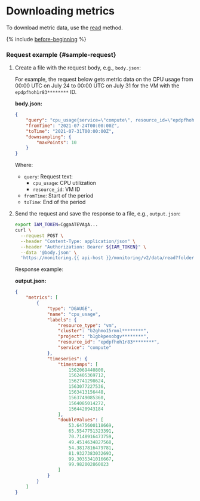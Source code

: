 # Downloading metrics

To download metric data, use the [read](../../api-ref/MetricsData/read.md) method.

{% include [before-beginning](../../../_includes/monitoring/before-beginning.md) %}

### Request example {#sample-request}

1. Create a file with the request body, e.g., `body.json`:
    
    For example, the request below gets metric data on the CPU usage from 00:00 UTC on July 24 to 00:00 UTC on July 31 for the VM with the `epdpfhoh1r83********` ID.

    **body.json:**
    ```json
    {
        "query": "cpu_usage{service=\"compute\", resource_id=\"epdpfhoh1r83********\"}",
        "fromTime": "2021-07-24T00:00:00Z",
        "toTime": "2021-07-31T00:00:00Z",
        "downsampling": {
            "maxPoints": 10
        }
    }
    ```

    Where:

    * `query`: Request text:
      * `cpu_usage`: CPU utilization
      * `resource_id`: VM ID
    * `fromTime`: Start of the period
    * `toTime`: End of the period


1. Send the request and save the response to a file, e.g., `output.json`:

    ```bash
    export IAM_TOKEN=CggaATEVAgA...
    curl \
      --request POST \
      --header "Content-Type: application/json" \
      --header "Authorization: Bearer ${IAM_TOKEN}" \
      --data '@body.json' \
      'https://monitoring.{{ api-host }}/monitoring/v2/data/read?folderId=b2ghmo15rmnl********' > output.json
    ```

    Response example:

    **output.json:**
    ```json
    {
        "metrics": [
            {
                "type": "DGAUGE",
                "name": "cpu_usage",
                "labels": {
                    "resource_type": "vm",
                    "cluster": "b2ghmo15rmnl********",
                    "project": "b1gbkpesobgv********",
                    "resource_id": "epdpfhoh1r83********",
                    "service": "compute"
                },
                "timeseries": {
                    "timestamps": [
                        1562069440800,
                        1562405369712,
                        1562741298624,
                        1563077227536,
                        1563413156448,
                        1563749085360,
                        1564085014272,
                        1564420943184
                    ],
                    "doubleValues": [
                        53.6475600118669,
                        65.5547751323391,
                        70.7148916473759,
                        49.4514634827568,
                        54.3817816479781,
                        81.9327383032693,
                        99.3035341016667,
                        99.982002860023
                    ]
                }
            }
        ]
    }
    ```
